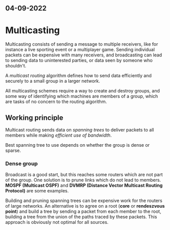 04-09-2022
---
# Multicasting
Multicasting consists of sending a message to multiple receivers, like for instance a live sporting event or a multiplayer game.
Sending individual packets can be expensive with many receivers, and broadcasting can lead to sending data to uninterested parties, or data seen by someone who shouldn't.

A *multicast routing* algorithm defines how to send data efficiently and securely to a small group in a larger network.

All multicasting schemes require a way to create and destroy groups, and some way of identifying which machines are members of a group, which are tasks of no concern to the routing algorithm.

## Working principle
Multicast routing sends data on *spanning trees* to deliver packets to all members while making *efficient use of bandwidth*.

Best spanning tree to use depends on whether the group is dense or sparse.

### Dense group
Broadcast is a good start, but this reaches some routers which are not part of the group. One solution is to prune links which do not lead to members. **MOSPF (Multicast OSPF)** and **DVMRP (Distance Vector Multicast Routing Protocol)** are some examples.

Building and pruning spanning trees can be expensive work for the routers of large networks. An alternative is to agree on a root (**core** or **rendeszvous point**) and build a tree by sending a packet from each member to the root, building a tree from the union of the paths traced by these packets.
This approach is obviously not optimal for all sources.